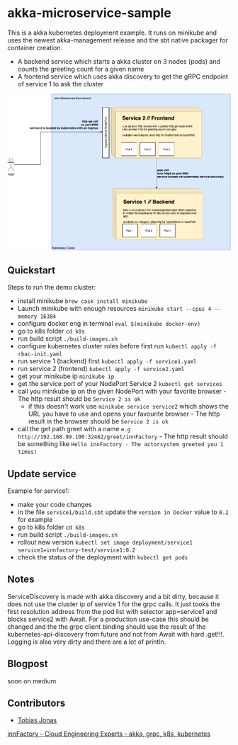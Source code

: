# akka-microservice-sample
This is a akka kubernetes deployment example.
It runs on minikube and uses the newest akka-management release and the sbt native packager for container creation.

- A backend service which starts a akka cluster on 3 nodes (pods) and counts the greeting count for a given name
- A frontend service which uses akka discovery to get the gRPC endpoint of service 1 to ask the cluster

![arhchitecture // draw.io](SampleEnv.png)

## Quickstart

Steps to run the demo cluster:

- install minikube ```brew cask install minikube```
- Launch minikube with enough resources ```minikube start --cpus 4 --memory 16384```
- configure docker eng in terminal ```eval $(minikube docker-env)```
- go to k8s folder ```cd k8s```
- run build script ```./build-images.sh```
- configure kubernetes cluster roles before first run ```kubectl apply -f rbac-init.yaml```
- run service 1 (backend) first ```kubectl apply -f service1.yaml```
- run service 2 (frontend) ```kubectl apply -f service2.yaml```
- get your minikube ip ```minikube ip```
- get the service port of your NodePort Service 2 ```kubectl get services```
- call you minikube ip on the given NodePort with your favorite browser -  The http result should be `Service 2 is ok`
    - if this doesn't work use ```minikube service service2``` which shows the URL you have to use and opens your favourite browser -  The http result in the browser should be `Service 2 is ok`
- call the get path greet with a name ```e.g http://192.168.99.100:32462/greet/innFactory``` -  The http result should be something like `Hello innFactory - The actorsystem greeted you 1 times!`

## Update service

Example for service1:

- make your code changes
- in the file ```service1/build.sbt``` update the ```version in Docker``` value to ```0.2``` for example
- go to k8s folder ```cd k8s```
- run build script ```./build-images.sh```
- rollout new version ```kubectl set image deployment/service1 service1=innfactory-test/service1:0.2```
- check the status of the deployment with ```kubectl get pods```

## Notes

ServiceDiscovery is made with akka discovery and a bit dirty, because it does not use the cluster ip of service 1 for the grpc calls.
It just tooks the first resolution address from the pod list with selector app=service1 and blocks service2 with Await. For a production use-case this should be changed and the the grpc client binding should use the result of the kubernetes-api-discovery from future and not from Await with hard .get!!!. 
Logging is also very dirty and there are a lot of println.

## Blogpost

soon on medium

## Contributors

-   [Tobias Jonas](https://github.com/jona7o)

[innFactory - Cloud Engineering Experts - akka, grpc, k8s, kubernetes](https://innfactory.de/)
